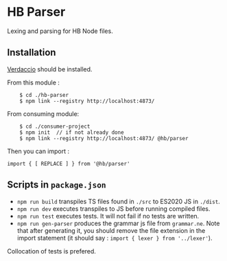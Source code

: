 # HB Parser

Lexing and parsing for HB Node files.

## Installation

[Verdaccio](https://verdaccio.org/docs/installation/) should be installed.

From this module :
```
	$ cd ./hb-parser
	$ npm link --registry http://localhost:4873/
```

From consuming module:
```
	$ cd ./consumer-project
	$ npm init  // if not already done
	$ npm link --registry http://localhost:4873/ @hb/parser
```

Then you can import :
```
import { [ REPLACE ] } from '@hb/parser'
```

## Scripts in `package.json`

- `npm run build` transpiles TS files found in `./src` to ES2020 JS in `./dist`.
- `npm run dev` executes transpiles to JS before running compiled files.
- `npm run test` executes tests. It will not fail if no tests are written.
- `npm run gen-parser` produces the grammar js file from `grammar.ne`. Note that after generating it, you should remove the file extension in the import statement (it should say : `import { lexer } from '../lexer'`).


Collocation of tests is prefered.